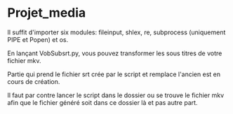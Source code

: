 Projet_media
============

Il suffit d'importer six modules: fileinput, shlex, re, subprocess (uniquement PIPE et Popen) et os.

En lançant VobSubsrt.py, vous pouvez transformer les sous titres de votre fichier mkv.

Partie qui prend le fichier srt crée par le script et remplace l'ancien est en cours de création.

Il faut par contre lancer le script dans le dossier ou se trouve le fichier mkv afin que le fichier généré soit dans ce dossier là et pas autre part.
